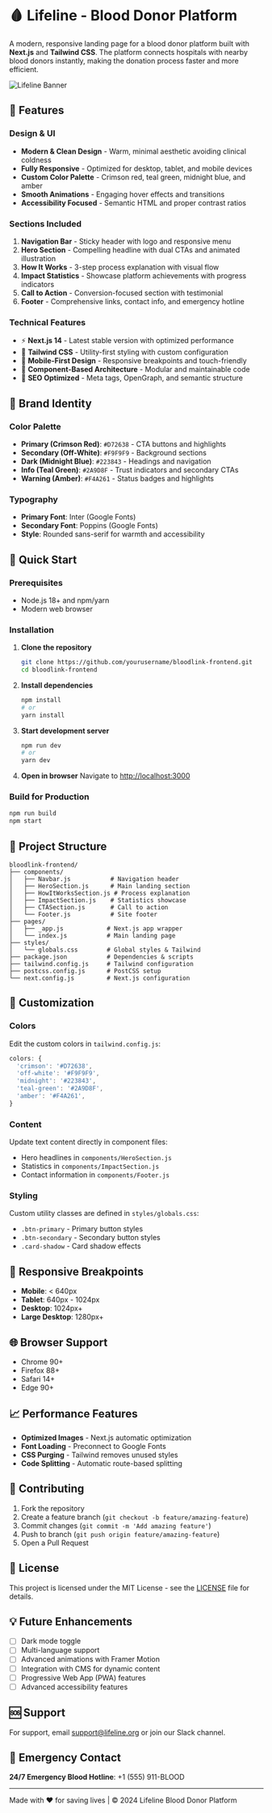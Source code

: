 # 🩸 Lifeline - Blood Donor Platform

A modern, responsive landing page for a blood donor platform built with **Next.js** and **Tailwind CSS**. The platform connects hospitals with nearby blood donors instantly, making the donation process faster and more efficient.

![Lifeline Banner](https://via.placeholder.com/1200x400/D72638/FFFFFF?text=Lifeline+Blood+Donor+Platform)

## 🌟 Features

### Design & UI
- **Modern & Clean Design** - Warm, minimal aesthetic avoiding clinical coldness
- **Fully Responsive** - Optimized for desktop, tablet, and mobile devices
- **Custom Color Palette** - Crimson red, teal green, midnight blue, and amber
- **Smooth Animations** - Engaging hover effects and transitions
- **Accessibility Focused** - Semantic HTML and proper contrast ratios

### Sections Included
1. **Navigation Bar** - Sticky header with logo and responsive menu
2. **Hero Section** - Compelling headline with dual CTAs and animated illustration
3. **How It Works** - 3-step process explanation with visual flow
4. **Impact Statistics** - Showcase platform achievements with progress indicators
5. **Call to Action** - Conversion-focused section with testimonial
6. **Footer** - Comprehensive links, contact info, and emergency hotline

### Technical Features
- ⚡ **Next.js 14** - Latest stable version with optimized performance
- 🎨 **Tailwind CSS** - Utility-first styling with custom configuration
- 📱 **Mobile-First Design** - Responsive breakpoints and touch-friendly
- 🔧 **Component-Based Architecture** - Modular and maintainable code
- 🚀 **SEO Optimized** - Meta tags, OpenGraph, and semantic structure

## 🎨 Brand Identity

### Color Palette
- **Primary (Crimson Red)**: `#D72638` - CTA buttons and highlights
- **Secondary (Off-White)**: `#F9F9F9` - Background sections
- **Dark (Midnight Blue)**: `#223843` - Headings and navigation
- **Info (Teal Green)**: `#2A9D8F` - Trust indicators and secondary CTAs
- **Warning (Amber)**: `#F4A261` - Status badges and highlights

### Typography
- **Primary Font**: Inter (Google Fonts)
- **Secondary Font**: Poppins (Google Fonts)
- **Style**: Rounded sans-serif for warmth and accessibility

## 🚀 Quick Start

### Prerequisites
- Node.js 18+ and npm/yarn
- Modern web browser

### Installation

1. **Clone the repository**
   ```bash
   git clone https://github.com/yourusername/bloodlink-frontend.git
   cd bloodlink-frontend
   ```

2. **Install dependencies**
   ```bash
   npm install
   # or
   yarn install
   ```

3. **Start development server**
   ```bash
   npm run dev
   # or
   yarn dev
   ```

4. **Open in browser**
   Navigate to [http://localhost:3000](http://localhost:3000)

### Build for Production

```bash
npm run build
npm start
```

## 📁 Project Structure

```
bloodlink-frontend/
├── components/
│   ├── Navbar.js           # Navigation header
│   ├── HeroSection.js      # Main landing section
│   ├── HowItWorksSection.js # Process explanation
│   ├── ImpactSection.js    # Statistics showcase
│   ├── CTASection.js       # Call to action
│   └── Footer.js           # Site footer
├── pages/
│   ├── _app.js            # Next.js app wrapper
│   └── index.js           # Main landing page
├── styles/
│   └── globals.css        # Global styles & Tailwind
├── package.json           # Dependencies & scripts
├── tailwind.config.js     # Tailwind configuration
├── postcss.config.js      # PostCSS setup
└── next.config.js         # Next.js configuration
```

## 🔧 Customization

### Colors
Edit the custom colors in `tailwind.config.js`:

```javascript
colors: {
  'crimson': '#D72638',
  'off-white': '#F9F9F9',
  'midnight': '#223843',
  'teal-green': '#2A9D8F',
  'amber': '#F4A261',
}
```

### Content
Update text content directly in component files:
- Hero headlines in `components/HeroSection.js`
- Statistics in `components/ImpactSection.js`
- Contact information in `components/Footer.js`

### Styling
Custom utility classes are defined in `styles/globals.css`:
- `.btn-primary` - Primary button styles
- `.btn-secondary` - Secondary button styles
- `.card-shadow` - Card shadow effects

## 📱 Responsive Breakpoints

- **Mobile**: < 640px
- **Tablet**: 640px - 1024px
- **Desktop**: 1024px+
- **Large Desktop**: 1280px+

## 🌐 Browser Support

- Chrome 90+
- Firefox 88+
- Safari 14+
- Edge 90+

## 📈 Performance Features

- **Optimized Images** - Next.js automatic optimization
- **Font Loading** - Preconnect to Google Fonts
- **CSS Purging** - Tailwind removes unused styles
- **Code Splitting** - Automatic route-based splitting

## 🤝 Contributing

1. Fork the repository
2. Create a feature branch (`git checkout -b feature/amazing-feature`)
3. Commit changes (`git commit -m 'Add amazing feature'`)
4. Push to branch (`git push origin feature/amazing-feature`)
5. Open a Pull Request

## 📄 License

This project is licensed under the MIT License - see the [LICENSE](LICENSE) file for details.

## 💡 Future Enhancements

- [ ] Dark mode toggle
- [ ] Multi-language support
- [ ] Advanced animations with Framer Motion
- [ ] Integration with CMS for dynamic content
- [ ] Progressive Web App (PWA) features
- [ ] Advanced accessibility features

## 🆘 Support

For support, email support@lifeline.org or join our Slack channel.

## 🚨 Emergency Contact

**24/7 Emergency Blood Hotline**: +1 (555) 911-BLOOD

---

Made with ❤️ for saving lives | © 2024 Lifeline Blood Donor Platform 